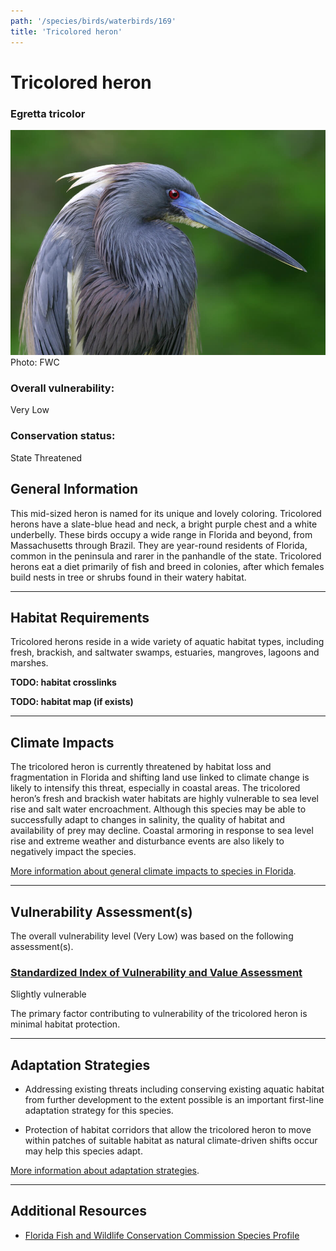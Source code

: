 ```yaml
---
path: '/species/birds/waterbirds/169'
title: 'Tricolored heron'
---
```


# Tricolored heron

### Egretta tricolor

<div id="TopSection">

<div class="header-photo"><img src="169.jpg" alt="Photo for Tricolored heron"/>
<figcaption>Photo: FWC</figcaption></div>

<div>

### Overall vulnerability:

<div class="vulnerability vulnerability-low">Very Low</div>

### Conservation status:

State Threatened

</div>
</div>

## General Information

This mid-sized heron is named for its unique and lovely coloring.  Tricolored herons have a slate-blue head and neck, a bright purple chest and a white underbelly.  These birds occupy a wide range in Florida and beyond, from Massachusetts through Brazil.  They are year-round residents of Florida, common in the peninsula and rarer in the panhandle of the state.  Tricolored herons eat a diet primarily of fish and breed in colonies, after which females build nests in tree or shrubs found in their watery habitat.

<hr />

## Habitat Requirements



Tricolored herons reside in a wide variety of aquatic habitat types, including fresh, brackish, and saltwater swamps, estuaries, mangroves, lagoons and marshes.

**TODO: habitat crosslinks**

**TODO: habitat map (if exists)**

<hr />

## Climate Impacts

The tricolored heron is currently threatened by habitat loss and fragmentation in Florida and shifting land use linked to climate change is likely to intensify this threat, especially in coastal areas.  The tricolored heron’s fresh and brackish water habitats are highly vulnerable to sea level rise and salt water encroachment.  Although this species may be able to successfully adapt to changes in salinity, the quality of habitat and availability of prey may decline.  Coastal armoring in response to sea level rise and extreme weather and disturbance events are also likely to negatively impact the species.

[More information about general climate impacts to species in Florida](/impacts/species).



<hr />

## Vulnerability Assessment(s)

The overall vulnerability level (Very Low) was based on the following assessment(s).
#### 
<div class="vulnerability-header">
<h3><a href="/impacts/vulnerability/sivva/species">Standardized Index of Vulnerability and Value Assessment</a></h3>
<div class="vulnerability vulnerability-slight">Slightly vulnerable</div>
</div> 

The primary factor contributing to vulnerability of the tricolored heron is minimal habitat protection.


<hr />

## Adaptation Strategies

- Addressing existing threats including conserving existing aquatic habitat from further development to the extent possible is an important first-line adaptation strategy for this species.

- Protection of habitat corridors that allow the tricolored heron to move within patches of suitable habitat as natural climate-driven shifts occur may help this species adapt.

[More information about adaptation strategies](/strategies).

<hr />


## Additional Resources

- [Florida Fish and Wildlife Conservation Commission Species Profile](https://myfwc.com/wildlifehabitats/profiles/birds/waterbirds/tricolored-heron/)
